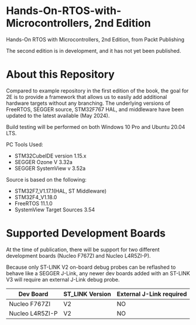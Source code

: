# Hands-On-RTOS-with-Microcontrollers, 2nd Edition
Hands-On RTOS with Microcontrollers, 2nd Edition, from Packt Publishing
 
The second edition is in development, and it has not yet been published.

# About this Repository
Compared to example repository in the first edition of the book, the goal for 2E is to provide a framework that allows us to easily add additional hardware targets without any branching.  The underlying versions of FreeRTOS, SEGGER source, STM32F767 HAL, and middleware have been updated to the latest available (May 2024).

Build testing will be performed on both Windows 10 Pro and Ubuntu 20.04 LTS.  

PC Tools Used:
- STM32CubeIDE version 1.15.x
- SEGGER Ozone V 3.32a
- SEGGER SystemView v 3.52a

Source is based on the following:
- STM32F7_V1.17.1(HAL, ST Middleware)
- STM32F4_V1.18.0
- FreeRTOS 11.1.0
- SystemView Target Sources 3.54

# Supported Development Boards
At the time of publication, there will be support for two different development boards (Nucleo F767ZI and Nucleo L4R5ZI-P).

Because only ST-LINK V2 on-board debug probes can be reflashed to behave like a SEGGER J-Link, any newer dev boards added with an ST-LINK V3 will require an external J-Link debug probe.

| Dev Board         | ST_LINK Version | External J-Link required |
|-------------------|-----------------|--------------------------|
| Nucleo F767ZI     | V2              | NO                       |
| Nucleo L4R5ZI-P   | V2              | NO                       |
